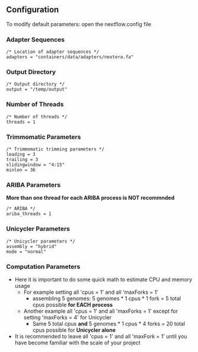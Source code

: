 Configuration
-------------

To modify default parameters: open the nextflow.config file 

### Adapter Sequences
```
/* Location of adapter sequences */
adapters = "containers/data/adapters/nextera.fa"
```

### Output Directory
```
/* Output directory */
output = "/temp/output"
```

### Number of Threads
```
/* Number of threads */
threads = 1
```

### Trimmomatic Parameters
```
/* Trimmomatic trimming parameters */
leading = 3
trailing = 3
slidingwindow = "4:15"
minlen = 36
```

### ARIBA Parameters
**More than one thread for each ARIBA process is NOT recommnded**
```
/* ARIBA */
ariba_threads = 1
```
### Unicycler Parameters
```
/* Unicycler parameters */
assembly = "hybrid"
mode = "normal"
```
### Computation Parameters 
- Here it is important to do some quick math to estimate CPU and memory usage
  - For example setting all 'cpus = 1' and all 'maxForks = 1' 
    - assembling 5 genomes: 5 genomes * 1 cpus * 1 fork = 5 total cpus possible **for EACH process**
  - Another example all 'cpus = 1' and all 'maxForks = 1' except for setting 'maxForks = 4' for Unicycler
    - Same 5 total cpus **and** 5 genomes * 1 cpus * 4 forks = 20 total cpus possible for **Unicycler alone**
- It is recommended to leave all 'cpus = 1' and all 'maxFork = 1' until you have become familiar with the scale of your project


